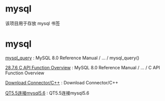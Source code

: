 # mysql
该项目用于存放 mysql 书签


mysql 
==
[mysql_query](https://dev.mysql.com/doc/refman/8.0/en/mysql-query.html) : MySQL 8.0 Reference Manual  /  ...  /  mysql_query()  

[28.7.6 C API Function Overview](https://dev.mysql.com/doc/refman/8.0/en/c-api-function-overview.html) : MySQL 8.0 Reference Manual  /  ...  /  C API Function Overview 

[Download Connector/C++](https://dev.mysql.com/downloads/connector/cpp/) : Download Connector/C++ 

[QT5.5连接mysql5.6](https://blog.csdn.net/yy64578537/article/details/71006042/) : QT5.5连接mysql5.6 